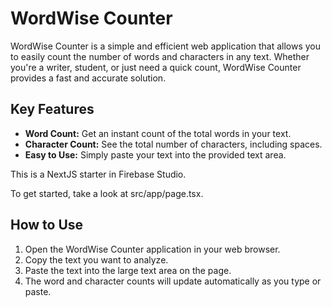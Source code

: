 # WordWise Counter

WordWise Counter is a simple and efficient web application that allows you to easily count the number of words and characters in any text. Whether you're a writer, student, or just need a quick count, WordWise Counter provides a fast and accurate solution.

## Key Features

- **Word Count:** Get an instant count of the total words in your text.
- **Character Count:** See the total number of characters, including spaces.
- **Easy to Use:** Simply paste your text into the provided text area.

This is a NextJS starter in Firebase Studio.

To get started, take a look at src/app/page.tsx.

## How to Use

1. Open the WordWise Counter application in your web browser.
2. Copy the text you want to analyze.
3. Paste the text into the large text area on the page.
4. The word and character counts will update automatically as you type or paste.
